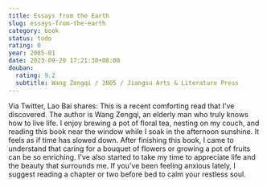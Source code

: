 ```yaml
---
title: Essays from the Earth
slug: essays-from-the-earth
category: book
status: todo
rating: 0
year: 2005-01
date: 2023-09-20 17:21:30+08:00
douban:
  rating: 9.2
  subtitle: Wang Zengqi / 2005 / Jiangsu Arts & Literature Press
---
```


Via Twitter, Lao Bai shares: This is a recent comforting read that I've discovered. The author is Wang Zengqi, an elderly man who truly knows how to live life. I enjoy brewing a pot of floral tea, nesting on my couch, and reading this book near the window while I soak in the afternoon sunshine. It feels as if time has slowed down. After finishing this book, I came to understand that caring for a bouquet of flowers or growing a pot of fruits can be so enriching. I've also started to take my time to appreciate life and the beauty that surrounds me. If you've been feeling anxious lately, I suggest reading a chapter or two before bed to calm your restless soul.
